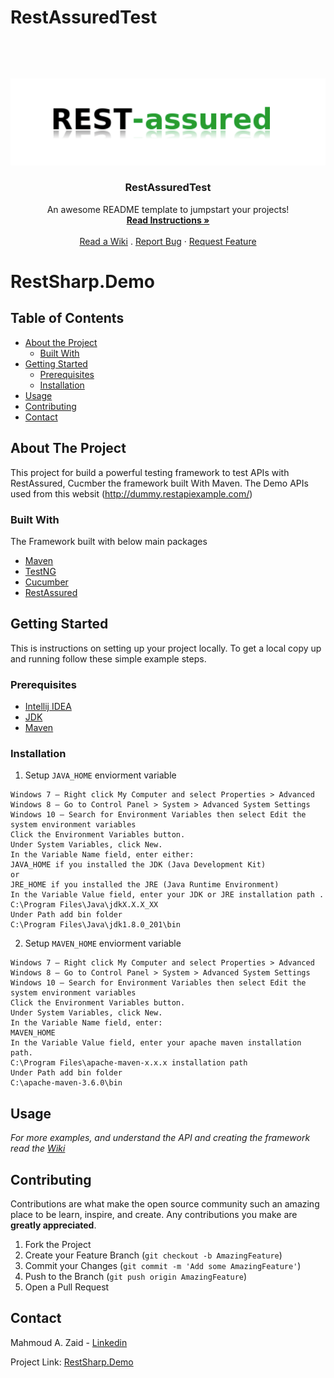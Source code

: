 # RestAssuredTest
<!-- PROJECT SHIELDS -->
<p align="center">
    <a href="" alt="RestAssured">
        <img alt="" src=""></a>  
</p>

<!-- PROJECT LOGO -->
<br />
<p align="center">
  <a href="https://github.com/mahmoudazaid/RestAssuredTest">
    <img src="images/rest-assured-logo.png" alt="Logo">
  </a>

  <h3 align="center">RestAssuredTest</h3>

  <p align="center">
    An awesome README template to jumpstart your projects!
    <br />
    <a href="#about-the-project"><strong>Read Instructions »</strong></a>
    <br />
    <br />  
    <a href="https://github.com/mahmoudazaid/RestAssuredTest/wiki">Read a Wiki</a>
    .
    <a href="https://github.com/mahmoudazaid/RestAssuredTest/issues">Report Bug</a>
    ·
    <a href="https://github.com/mahmoudazaid/RestAssuredTest/issues">Request Feature</a>
  </p>
</p>


# RestSharp.Demo

<!-- TABLE OF CONTENTS -->
## Table of Contents

* [About the Project](#about-the-project)
  * [Built With](#built-with)
* [Getting Started](#getting-started)
  * [Prerequisites](#prerequisites)
  * [Installation](#installation)
* [Usage](#usage)
* [Contributing](#contributing)
* [Contact](#contact)

<!-- ABOUT THE PROJECT -->

## About The Project

This project for build a powerful testing framework to test APIs with RestAssured, Cucmber the framework built With Maven.
The Demo APIs used from this websit (http://dummy.restapiexample.com/)

### Built With
The Framework built with below main packages
* [Maven](http://maven.apache.org/)
* [TestNG](https://testng.org)
* [Cucumber](https://cucumber.io)
* [RestAssured](http://rest-assured.io/)

<!-- GETTING STARTED -->
## Getting Started

This is instructions on setting up your project locally.
To get a local copy up and running follow these simple example steps.

### Prerequisites

* [Intellij IDEA](https://www.jetbrains.com/idea/)
* [JDK](https://www.oracle.com/technetwork/java/javase/downloads/jdk8-downloads-2133151.html)
* [Maven](https://docs.wso2.com/display/IS323/Installing+Apache+Maven+on+Windows)

### Installation
1. Setup `JAVA_HOME` enviorment variable
```
Windows 7 – Right click My Computer and select Properties > Advanced 
Windows 8 – Go to Control Panel > System > Advanced System Settings
Windows 10 – Search for Environment Variables then select Edit the system environment variables
Click the Environment Variables button.
Under System Variables, click New.
In the Variable Name field, enter either:
JAVA_HOME if you installed the JDK (Java Development Kit)
or
JRE_HOME if you installed the JRE (Java Runtime Environment) 
In the Variable Value field, enter your JDK or JRE installation path .
C:\Program Files\Java\jdkX.X.X_XX
Under Path add bin folder
C:\Program Files\Java\jdk1.8.0_201\bin
```
2. Setup `MAVEN_HOME` enviorment variable
```
Windows 7 – Right click My Computer and select Properties > Advanced 
Windows 8 – Go to Control Panel > System > Advanced System Settings
Windows 10 – Search for Environment Variables then select Edit the system environment variables
Click the Environment Variables button.
Under System Variables, click New.
In the Variable Name field, enter:
MAVEN_HOME 
In the Variable Value field, enter your apache maven installation path.
C:\Program Files\apache-maven-x.x.x installation path
Under Path add bin folder
C:\apache-maven-3.6.0\bin
```
<!-- USAGE EXAMPLES -->
## Usage
_For more examples, and understand the API and creating the framework read the [Wiki](https://github.com/mahmoudazaid/RestAssuredTest/wiki)_


<!-- CONTRIBUTING -->
## Contributing

Contributions are what make the open source community such an amazing place to be learn, inspire, and create. Any contributions you make are **greatly appreciated**.

1. Fork the Project
2. Create your Feature Branch (`git checkout -b AmazingFeature`)
3. Commit your Changes (`git commit -m 'Add some AmazingFeature'`)
4. Push to the Branch (`git push origin AmazingFeature`)
5. Open a Pull Request

<!-- CONTACT -->
## Contact

Mahmoud A. Zaid - [Linkedin](https://www.linkedin.com/in/mahmoudazaid/)

Project Link: [RestSharp.Demo](https://github.com/mahmoudazaid/RestSharp.Demo)
